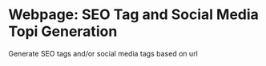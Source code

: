 # Webpage: SEO Tag and Social Media Topi Generation
Generate SEO tags and/or social media tags based on url
